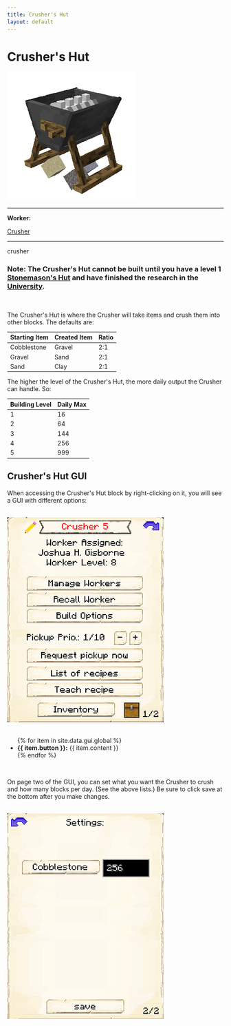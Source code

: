 ```yaml
---
title: Crusher's Hut
layout: default
---
```

# Crusher's Hut

<div class="infobox box text-center">
    <img src="../../assets/images/buildings/crusher.png" alt="Crusher" />
    <hr />
    <div class="row section-text text-left">
        <div class="col">
        <p><strong>Worker:</strong></p>
        </div>
        <div class="col">
        <p><a href="../workers/crusher">Crusher</a></p>
        </div>
    </div>
    <hr />
    <recipe>crusher</recipe>
</div>

### Note: The Crusher's Hut cannot be built until you have a level 1 [Stonemason's Hut](../../source/buildings/stonemason) and have finished the research in the [University](../../source/buildings/university).
<br>

The Crusher's Hut is where the Crusher will take items and crush them into other blocks. The defaults are: 

| Starting Item | Created Item | Ratio |
| ----- | ----- | ----- |
| Cobblestone   | Gravel       | 2:1   |
| Gravel        | Sand         | 2:1   |
| Sand          | Clay         | 2:1   |

The higher the level of the Crusher's Hut, the more daily output the Crusher can handle. So:

| Building Level | Daily Max |
| ----- | ----- |
| 1 | 16  |
| 2 | 64  |
| 3 | 144 |
| 4 | 256 |
| 5 | 999 |

## Crusher's Hut GUI

When accessing the Crusher's Hut block by right-clicking on it, you will see a GUI with different options:

<br>
<div class="row">
  <div class="col-sm-12 col-md">
    <img src="../../assets/images/gui/crushergui1.png" class="img-fluid mx-auto" alt="Crusher GUI">
  </div>
  <div class="col-sm-12 col-md">
    <br>
    <ul>
      {% for item in site.data.gui.global %}
        <li><strong>{{ item.button }}:</strong> {{ item.content }}</li>
      {% endfor %}
    </ul>
  </div>
</div>

<br>

On page two of the GUI, you can set what you want the Crusher to crush and how many blocks per day. (See the above lists.) Be sure to click save at the bottom after you make changes.

<br>
<img src="../../assets/images/gui/crushergui2.png" alt="Crusher GUI Page 2" />

<br>
